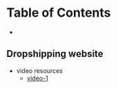 # Table of Contents
- 

## Dropshipping website 
- video resources
    - [video-1](https://www.youtube.com/watch?v=wsupRo8x3Oc)
